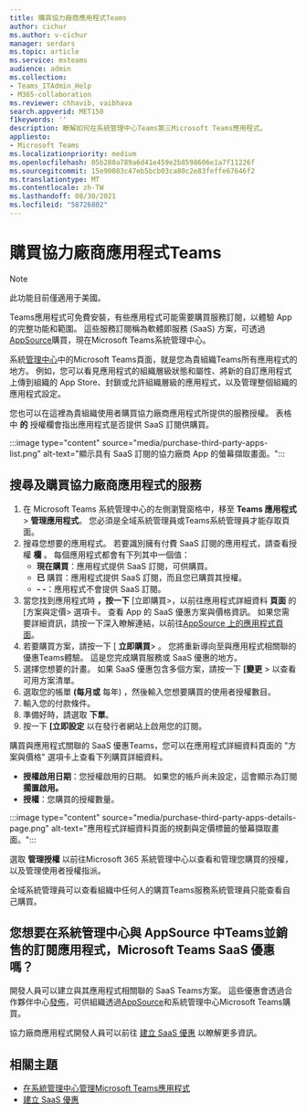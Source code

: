 ```yaml
---
title: 購買協力廠商應用程式Teams
author: cichur
ms.author: v-cichur
manager: serdars
ms.topic: article
ms.service: msteams
audience: admin
ms.collection:
- Teams_ITAdmin_Help
- M365-collaboration
ms.reviewer: chhavib, vaibhava
search.appverid: MET150
f1keywords: ''
description: 瞭解如何在系統管理中心Teams第三Microsoft Teams應用程式。
appliesto:
- Microsoft Teams
ms.localizationpriority: medium
ms.openlocfilehash: 05b280a789a6d41e459e2b8598606e1a7f11226f
ms.sourcegitcommit: 15e90083c47eb5bcb03ca80c2e83feffe67646f2
ms.translationtype: MT
ms.contentlocale: zh-TW
ms.lasthandoff: 08/30/2021
ms.locfileid: "58726802"
---
```

# <a name="purchase-third-party-apps-for-teams"></a>購買協力廠商應用程式Teams

> [!NOTE]
> 此功能目前僅適用于美國。

Teams應用程式可免費安裝，有些應用程式可能需要購買服務訂閱，以體驗 App 的完整功能和範圍。 這些服務訂閱稱為軟體即服務 (SaaS) 方案，可透過[AppSource](https://appsource.microsoft.com/)購買，現在Microsoft Teams系統管理中心。

系統[管理中心](manage-apps.md)中的Microsoft Teams頁面，就是您為貴組織Teams所有應用程式的地方。 例如，您可以看見應用程式的組織層級狀態和屬性、將新的自訂應用程式上傳到組織的 App Store、封鎖或允許組織層級的應用程式，以及管理整個組織的應用程式設定。

您也可以在這裡為貴組織使用者購買協力廠商應用程式所提供的服務授權。 表格中 **的** 授權欄會指出應用程式是否提供 SaaS 訂閱供購買。

:::image type="content" source="media/purchase-third-party-apps-list.png" alt-text="顯示具有 SaaS 訂閱的協力廠商 App 的螢幕擷取畫面。":::

## <a name="search-for-and-purchase-services-for-a-third-party-app"></a>搜尋及購買協力廠商應用程式的服務

1. 在 Microsoft Teams 系統管理中心的左側瀏覽窗格中，移至 **Teams 應用程式** > **管理應用程式**。 您必須是全域系統管理員或Teams系統管理員才能存取頁面。
2. 搜尋您想要的應用程式。 若要識別擁有付費 SaaS 訂閱的應用程式，請查看授權 **欄** 。 每個應用程式都會有下列其中一個值：
    - **現在購買**：應用程式提供 SaaS 訂閱，可供購買。  
    - **已** 購買：應用程式提供 SaaS 訂閱，而且您已購買其授權。
    - **- -**：應用程式不會提供 SaaS 訂閱。
3. 當您找到應用程式時 **，按一下** [立即購買>，以前往應用程式詳細資料 **頁面** 的 [方案與定價> 選項卡。 查看 App 的 SaaS 優惠方案與價格資訊。 如果您需要詳細資訊，請按一下深入瞭解連結，以前往[AppSource 上的應用程式頁面](https://appsource.microsoft.com/)。  
4. 若要購買方案，請按一下 [ **立即購買**> 。 您將重新導向至與應用程式相關聯的優惠Teams體驗。 這是您完成購買服務或 SaaS 優惠的地方。
5. 選擇您想要的計畫。 如果 SaaS 優惠包含多個方案，請按一下 **[變更** > 以查看可用方案清單。
6. 選取您的帳單 **(每月或** 每年) ，然後輸入您想要購買的使用者授權數目。
7. 輸入您的付款條件。
8. 準備好時，請選取 **下單**。
9. 按一下 **[立即設定** 以在發行者網站上啟用您的訂閱。

購買與應用程式關聯的 SaaS 優惠Teams，您可以在應用程式詳細資料頁面的 "方案與價格" 選項卡上查看下列購買詳細資料。

- **授權啟用日期**：您授權啟用的日期。 如果您的帳戶尚未設定，這會顯示為訂閱 **擱置啟用。**
- **授權**：您購買的授權數量。

:::image type="content" source="media/purchase-third-party-apps-details-page.png" alt-text="應用程式詳細資料頁面的規劃與定價標籤的螢幕擷取畫面。":::

選取 **管理授權** 以前往Microsoft 365 系統管理中心以查看和管理您購買的授權，以及管理使用者授權指派。

全域系統管理員可以查看組織中任何人的購買Teams服務系統管理員只能查看自己購買。  

## <a name="have-a-saas-offer-for-a-teams-app-that-you-want-to-list-and-sell-in-the-microsoft-teams-admin-center-and-appsource"></a>您想要在系統管理中心與 AppSource 中Teams並銷售的訂閱應用程式，Microsoft Teams SaaS 優惠嗎？

開發人員可以建立與其應用程式相關聯的 SaaS Teams方案。 這些優惠會透過合作夥伴中心[發佈](https://partner.microsoft.com)，可供組織透過[AppSource](https://appsource.microsoft.com/)和系統管理中心Microsoft Teams購買。
 
協力廠商應用程式開發人員可以前往 [建立 SaaS 優惠](/azure/marketplace/partner-center-portal/create-new-saas-offer) 以瞭解更多資訊。

## <a name="related-topics"></a>相關主題

- [在系統管理中心管理Microsoft Teams應用程式](manage-apps.md)
- [建立 SaaS 優惠](/azure/marketplace/partner-center-portal/create-new-saas-offer)
